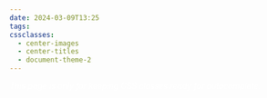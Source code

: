 ```yaml
---
date: 2024-03-09T13:25
tags: 
cssclasses:
  - center-images
  - center-titles
  - document-theme-2
---
```

<div style="background-color=black;color:white">
<i>This page is only for keeping CSS classes ready for autocomplete.</i>
</div>


